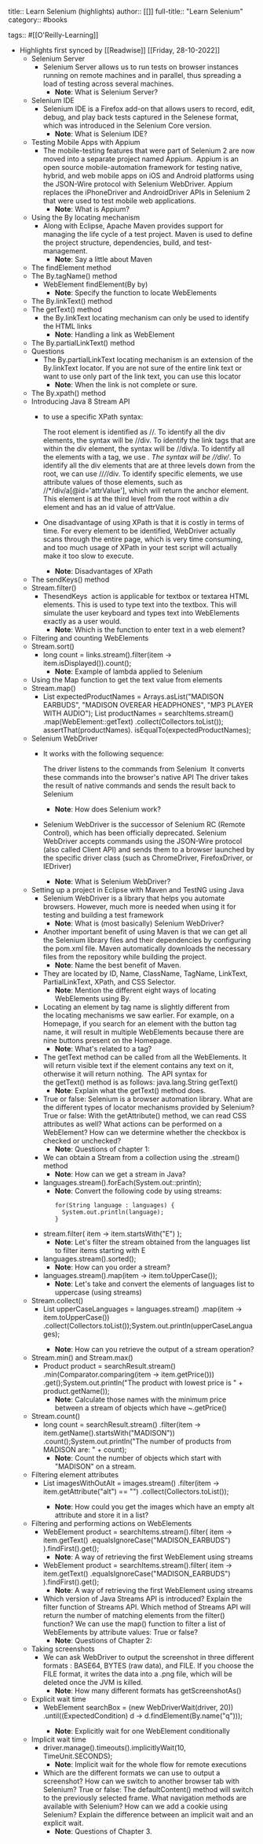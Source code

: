 title:: Learn Selenium (highlights)
author:: [[]]
full-title:: "Learn Selenium"
category:: #books

tags:: #[[O'Reilly-Learning]]

- Highlights first synced by [[Readwise]] [[Friday, 28-10-2022]]
	- Selenium Server
		- Selenium Server allows us to run tests on browser instances running on remote machines and in parallel, thus spreading a load of testing across several machines.
			- **Note**: What is Selenium Server?
	- Selenium IDE
		- Selenium IDE is a Firefox add-on that allows users to record, edit, debug, and play back tests captured in the Selenese format, which was introduced in the Selenium Core version.
			- **Note**: What is Selenium IDE?
	- Testing Mobile Apps with Appium
		- The mobile-testing features that were part of Selenium 2 are now moved into a separate project named Appium. 
		  Appium is an open source mobile-automation framework for testing native, hybrid, and web mobile apps on iOS and Android platforms using the JSON-Wire protocol with Selenium WebDriver. Appium replaces the iPhoneDriver and AndroidDriver APIs in Selenium 2 that were used to test mobile web applications.
			- **Note**: What is Appium?
	- Using the By locating mechanism
		- Along with Eclipse, Apache Maven provides support for managing the life cycle of a test project. Maven is used to define the project structure, dependencies, build, and test-management.
			- **Note**: Say a little about Maven
	- The findElement method
	- The By.tagName() method
		- WebElement findElement(By by)
			- **Note**: Specify the function to locate WebElements
	- The By.linkText() method
	- The getText() method
		- the By.linkText locating mechanism can only be used to identify the HTML links
			- **Note**: Handling a link as WebElement
	- The By.partialLinkText() method
	- Questions
		- The By.partialLinkText locating mechanism is an extension of the By.linkText locator. If you are not sure of the entire link text or want to use only part of the link text, you can use this locator
			- **Note**: When the link is not complete or sure.
	- The By.xpath() method
	- Introducing Java 8 Stream API
		- to use a specific XPath syntax:
		  
		  The root element is identified as //.
		  To identify all the div elements, the syntax will be //div.
		  To identify the link tags that are within the div element, the syntax will be //div/a.
		  To identify all the elements with a tag, we use *. The syntax will be //div/*.
		  To identify all the div elements that are at three levels down from the root, we can use //*/*/div.
		  To identify specific elements, we use attribute values of those elements, such as //*/div/a[@id='attrValue'], which will return the anchor element. This element is at the third level from the root within a div element and has an id value of attrValue.
		- One disadvantage of using XPath is that it is costly in terms of time. For every element to be identified, WebDriver actually scans through the entire page, which is very time consuming, and too much usage of XPath in your test script will actually make it too slow to execute.
			- **Note**: Disadvantages of XPath
	- The sendKeys() method
	- Stream.filter()
		- ThesendKeys  action is applicable for textbox or textarea HTML elements. This is used to type text into the textbox. This will simulate the user keyboard and types text into WebElements exactly as a user would.
			- **Note**: Which is the function to enter text in a web element?
	- Filtering and counting WebElements&#xA0;
	- Stream.sort()
		- long count = links.stream().filter(item -> item.isDisplayed()).count();
			- **Note**: Example of lambda applied to Selenium
	- Using the Map function to get the text value from elements
	- Stream.map()
		- List<String> expectedProductNames =            Arrays.asList("MADISON EARBUDS",                    "MADISON OVEREAR HEADPHONES",                    "MP3 PLAYER WITH AUDIO");    List<String> productNames = searchItems.stream()            .map(WebElement::getText)            .collect(Collectors.toList());    assertThat(productNames).            isEqualTo(expectedProductNames);
	- Selenium WebDriver&#xA0;
		- It works with the following sequence:
		  
		  The driver listens to the commands from Selenium 
		  It converts these commands into the browser's native API
		  The driver takes the result of native commands and sends the result back to Selenium
			- **Note**: How does Selenium work?
		- Selenium WebDriver is the successor of Selenium RC (Remote Control), which has been officially deprecated. Selenium WebDriver accepts commands using the JSON-Wire protocol (also called Client API) and sends them to a browser launched by the specific driver class (such as ChromeDriver, FirefoxDriver, or IEDriver)
			- **Note**: What is Selenium WebDriver?
	- Setting up a project in Eclipse with Maven and TestNG using Java
		- Selenium WebDriver is a library that helps you automate browsers. However, much more is needed when using it for testing and building a test framework
			- **Note**: What is (most basically) Selenium WebDriver?
		- Another important benefit of using Maven is that we can get all the Selenium library files and their dependencies by configuring the pom.xml file. Maven automatically downloads the necessary files from the repository while building the project.
			- **Note**: Name the best benefit of Maven.
		- They are located by ID, Name, ClassName, TagName, LinkText, PartialLinkText, XPath, and CSS Selector.
			- **Note**: Mention the different eight ways of locating WebElements using By.
		- Locating an element by tag name is slightly different from the locating mechanisms we saw earlier. For example, on a  Homepage, if you search for an element with the button tag name, it will result in multiple WebElements because there are nine buttons present on the Homepage.
			- **Note**: What's related to a tag?
		- The getText method can be called from all the WebElements. It will return visible text if the element contains any text on it, otherwise it will return nothing.  The API syntax for the getText() method is as follows:
		  java.lang.String getText()
			- **Note**: Explain what the getText() method does.
		- True or false: Selenium is a browser automation library.
		  What are the different types of locator mechanisms provided by Selenium?
		  True or false: With the getAttribute() method, we can read CSS attributes as well?
		  What actions can be performed on a WebElement?
		  How can we determine whether the checkbox is checked or unchecked?
			- **Note**: Questions of chapter 1:
		- We can obtain a Stream from a collection using the .stream() method
			- **Note**: How can we get a stream in Java?
		- languages.stream().forEach(System.out::println);
			- **Note**: Convert the following code by using streams:
			  ```
			  for(String language : languages) {
			    System.out.println(language);
			  }
			  ```
		- stream.filter( item -> item.startsWith("E") );
			- **Note**: Let's filter the stream obtained from the languages list to filter items starting with E
		- languages.stream().sorted();
			- **Note**: How can you order a stream?
		- languages.stream().map(item -> item.toUpperCase());
			- **Note**: Let's take and convert the elements of languages list to uppercase (using streams)
	- Stream.collect()
		- List<String> upperCaseLanguages = languages.stream()        .map(item -> item.toUpperCase())        .collect(Collectors.toList());System.out.println(upperCaseLanguages);
			- **Note**: How can you retrieve the output of a stream operation?
	- Stream.min() and Stream.max()
		- Product product = searchResult.stream()        .min(Comparator.comparing(item -> item.getPrice()))        .get();System.out.println("The product with lowest price is " + product.getName());
			- **Note**: Calculate those names with the minimum price between a stream of objects which have ~.getPrice()
	- Stream.count()
		- long count = searchResult.stream()        .filter(item -> item.getName().startsWith("MADISON"))        .count();System.out.println("The number of products from MADISON are: " + count);
			- **Note**: Count the number of objects which start with "MADISON" on a stream.
	- Filtering element attributes
		- List<WebElement> imagesWithOutAlt = images.stream()            .filter(item -> item.getAttribute("alt") == "")            .collect(Collectors.toList());
			- **Note**: How could you get the images which have an empty alt attribute and store it in a list?
	- Filtering and performing actions on WebElements
		- WebElement product = searchItems.stream().filter(
		  item -> item.getText()
		  .equalsIgnoreCase("MADISON_EARBUDS")
		  ).findFirst().get();
			- **Note**: A way of retrieving the first WebElement using streams
		- WebElement product = searchItems.stream().filter(
		  item -> item.getText()
		  .equalsIgnoreCase("MADISON_EARBUDS")
		  ).findFirst().get();
			- **Note**: A way of retrieving the first WebElement using streams
		- Which version of Java Streams API is introduced?
		  Explain the filter function of Streams API.
		  Which method of Streams API will return the number of matching elements from the filter() function?
		  We can use the map() function to filter a list of WebElements by attribute values: True or false?
			- **Note**: Questions of Chapter 2:
	- Taking screenshots
		- We can ask WebDriver to output the screenshot in three different formats : BASE64, BYTES (raw data), and FILE. If you choose the FILE format, it writes the data into a .png file, which will be deleted once the JVM is killed.
			- **Note**: How many different formats has getScreenshotAs()
	- Explicit wait time
		- WebElement searchBox = (new WebDriverWait(driver, 20))        .until((ExpectedCondition<WebElement>) d -> d.findElement(By.name("q")));
			- **Note**: Explicitly wait for one WebElement conditionally
	- Implicit wait time
		- driver.manage().timeouts().implicitlyWait(10, TimeUnit.SECONDS);
			- **Note**: Implicit wait for the whole flow for remote executions
		- Which are the different formats we can use to output a screenshot?
		  How can we switch to another browser tab with Selenium?
		  True or false: The defaultContent() method will switch to the previously selected frame.
		  What navigation methods are available with Selenium?
		  How can we add a cookie using Selenium?
		  Explain the difference between an implicit wait and an explicit wait.
			- **Note**: Questions of Chapter 3.